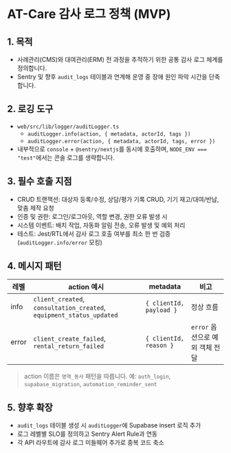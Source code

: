 # AT-Care 감사 로그 정책 (MVP)

## 1. 목적
- 사례관리(CMS)와 대여관리(ERM) 전 과정을 추적하기 위한 공통 감사 로그 체계를 정의합니다.
- Sentry 및 향후 `audit_logs` 테이블과 연계해 운영 중 장애 원인 파악 시간을 단축합니다.

## 2. 로깅 도구
- `web/src/lib/logger/auditLogger.ts`
  - `auditLogger.info(action, { metadata, actorId, tags })`
  - `auditLogger.error(action, { metadata, actorId, tags, error })`
- 내부적으로 `console` + `@sentry/nextjs`를 동시에 호출하며, `NODE_ENV === "test"`에서는 콘솔 로그를 생략합니다.

## 3. 필수 호출 지점
- CRUD 트랜잭션: 대상자 등록/수정, 상담/평가 기록 CRUD, 기기 재고/대여/반납, 맞춤 제작 요청
- 인증 및 권한: 로그인/로그아웃, 역할 변경, 권한 오류 발생 시
- 시스템 이벤트: 배치 작업, 자동화 알림 전송, 오류 발생 및 예외 처리
- 테스트: Jest/RTL에서 감사 로그 호출 여부를 최소 한 번 검증 (`auditLogger.info/error` 모킹)

## 4. 메시지 패턴
| 레벨 | action 예시 | metadata | 비고 |
|------|-------------|----------|------|
| info | `client_created`, `consultation_created`, `equipment_status_updated` | `{ clientId, payload }` | 정상 흐름 |
| error | `client_create_failed`, `rental_return_failed` | `{ clientId, reason }` | `error` 옵션으로 예외 객체 전달 |

> action 이름은 `영역_동사` 패턴을 따릅니다. 예: `auth_login`, `supabase_migration`, `automation_reminder_sent`

## 5. 향후 확장
- `audit_logs` 테이블 생성 시 `auditLogger`에 Supabase insert 로직 추가
- 로그 레벨별 SLO를 정의하고 Sentry Alert Rule과 연동
- 각 API 라우트에 감사 로그 미들웨어 추가로 중복 코드 축소

